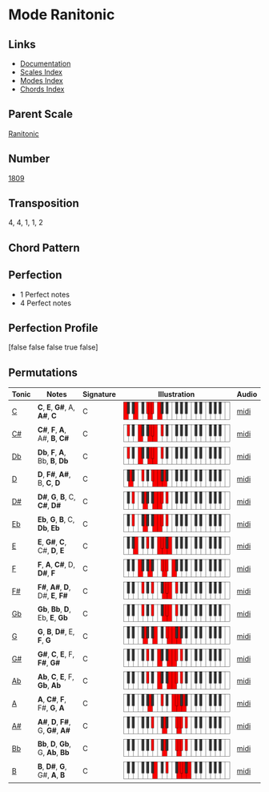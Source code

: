 # Mode Ranitonic

## Links

- [Documentation](README.md)
- [Scales Index](Scales.md)
- [Modes Index](Modes.md)
- [Chords Index](Chords.md)

## Parent Scale

[Ranitonic](ScaleRanitonic.md)

## Number

[1809](https://ianring.com/musictheory/scales/1809)

## Transposition

4, 4, 1, 1, 2

## Chord Pattern



## Perfection

- 1 Perfect notes
- 4 Perfect notes

## Perfection Profile

[false false false true false]

## Permutations

| Tonic | Notes | Signature | Illustration | Audio |
|-------|-------|-----------|--------------|-------|
| [C](ModeCNaturalRanitonic.md) | **C**, **E**, **G#**, A, **A#**, **C** | C | ![CNaturalRanitonic](ModeCNaturalRanitonic.png) | [midi](https://github.com/edipermadi/music/blob/main/docs/ModeCNaturalRanitonic.mid?raw=true) |
| [C#](ModeCSharpRanitonic.md) | **C#**, **F**, **A**, A#, **B**, **C#** | C | ![CSharpRanitonic](ModeCSharpRanitonic.png) | [midi](https://github.com/edipermadi/music/blob/main/docs/ModeCSharpRanitonic.mid?raw=true) |
| [Db](ModeDFlatRanitonic.md) | **Db**, **F**, **A**, Bb, **B**, **Db** | C | ![DFlatRanitonic](ModeDFlatRanitonic.png) | [midi](https://github.com/edipermadi/music/blob/main/docs/ModeDFlatRanitonic.mid?raw=true) |
| [D](ModeDNaturalRanitonic.md) | **D**, **F#**, **A#**, B, **C**, **D** | C | ![DNaturalRanitonic](ModeDNaturalRanitonic.png) | [midi](https://github.com/edipermadi/music/blob/main/docs/ModeDNaturalRanitonic.mid?raw=true) |
| [D#](ModeDSharpRanitonic.md) | **D#**, **G**, **B**, C, **C#**, **D#** | C | ![DSharpRanitonic](ModeDSharpRanitonic.png) | [midi](https://github.com/edipermadi/music/blob/main/docs/ModeDSharpRanitonic.mid?raw=true) |
| [Eb](ModeEFlatRanitonic.md) | **Eb**, **G**, **B**, C, **Db**, **Eb** | C | ![EFlatRanitonic](ModeEFlatRanitonic.png) | [midi](https://github.com/edipermadi/music/blob/main/docs/ModeEFlatRanitonic.mid?raw=true) |
| [E](ModeENaturalRanitonic.md) | **E**, **G#**, **C**, C#, **D**, **E** | C | ![ENaturalRanitonic](ModeENaturalRanitonic.png) | [midi](https://github.com/edipermadi/music/blob/main/docs/ModeENaturalRanitonic.mid?raw=true) |
| [F](ModeFNaturalRanitonic.md) | **F**, **A**, **C#**, D, **D#**, **F** | C | ![FNaturalRanitonic](ModeFNaturalRanitonic.png) | [midi](https://github.com/edipermadi/music/blob/main/docs/ModeFNaturalRanitonic.mid?raw=true) |
| [F#](ModeFSharpRanitonic.md) | **F#**, **A#**, **D**, D#, **E**, **F#** | C | ![FSharpRanitonic](ModeFSharpRanitonic.png) | [midi](https://github.com/edipermadi/music/blob/main/docs/ModeFSharpRanitonic.mid?raw=true) |
| [Gb](ModeGFlatRanitonic.md) | **Gb**, **Bb**, **D**, Eb, **E**, **Gb** | C | ![GFlatRanitonic](ModeGFlatRanitonic.png) | [midi](https://github.com/edipermadi/music/blob/main/docs/ModeGFlatRanitonic.mid?raw=true) |
| [G](ModeGNaturalRanitonic.md) | **G**, **B**, **D#**, E, **F**, **G** | C | ![GNaturalRanitonic](ModeGNaturalRanitonic.png) | [midi](https://github.com/edipermadi/music/blob/main/docs/ModeGNaturalRanitonic.mid?raw=true) |
| [G#](ModeGSharpRanitonic.md) | **G#**, **C**, **E**, F, **F#**, **G#** | C | ![GSharpRanitonic](ModeGSharpRanitonic.png) | [midi](https://github.com/edipermadi/music/blob/main/docs/ModeGSharpRanitonic.mid?raw=true) |
| [Ab](ModeAFlatRanitonic.md) | **Ab**, **C**, **E**, F, **Gb**, **Ab** | C | ![AFlatRanitonic](ModeAFlatRanitonic.png) | [midi](https://github.com/edipermadi/music/blob/main/docs/ModeAFlatRanitonic.mid?raw=true) |
| [A](ModeANaturalRanitonic.md) | **A**, **C#**, **F**, F#, **G**, **A** | C | ![ANaturalRanitonic](ModeANaturalRanitonic.png) | [midi](https://github.com/edipermadi/music/blob/main/docs/ModeANaturalRanitonic.mid?raw=true) |
| [A#](ModeASharpRanitonic.md) | **A#**, **D**, **F#**, G, **G#**, **A#** | C | ![ASharpRanitonic](ModeASharpRanitonic.png) | [midi](https://github.com/edipermadi/music/blob/main/docs/ModeASharpRanitonic.mid?raw=true) |
| [Bb](ModeBFlatRanitonic.md) | **Bb**, **D**, **Gb**, G, **Ab**, **Bb** | C | ![BFlatRanitonic](ModeBFlatRanitonic.png) | [midi](https://github.com/edipermadi/music/blob/main/docs/ModeBFlatRanitonic.mid?raw=true) |
| [B](ModeBNaturalRanitonic.md) | **B**, **D#**, **G**, G#, **A**, **B** | C | ![BNaturalRanitonic](ModeBNaturalRanitonic.png) | [midi](https://github.com/edipermadi/music/blob/main/docs/ModeBNaturalRanitonic.mid?raw=true) |
